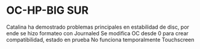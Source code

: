 # OC-HP-BIG SUR
Catalina ha demostrado problemas principales en estabilidad de disc, por ende se hizo formateo con Journaled
Se modifica OC desde 0 para crear compatibilidad, estado en prueba
No funciona temporalmente Touchscreen 
